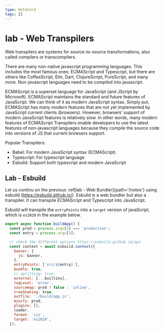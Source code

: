 ```yaml
---
type: NoteCard
tags: []
---
```


# lab - Web Transpilers
Web transpilers are systems for source-to-source transformations, also called compilers or transcompilers.

There are many non-native javascript programming languages. This includes the most famous ones: ECMAScript and Typescript, but there are others like CoffeeScript, Elm, Dart, ClojureScript, PureScript, and many more. Non-javascript languages need to be compiled into javascript.

ECMAScript is a superset language for JavaScript (and JScript by Microsoft). ECMAScript maintains the standard and future features of JavaScript. We can think of it as modern JavaScript syntax. Simply put, ECMAScript has many modern features that are not yet implemented by JavaScript current clients (browsers). However, browsers’ support of modern JavaScript features is relatively slow. In other words, many modern features of ECMAScript Transpilers enable developers to use the latest features of non-javascript languages because they compile the source code into versions of JS that current browsers support.

Popular Transpilers:

*   Babel: For modern JavaScript syntax (ECMAScript)
*   Typescript: For typescript language
*   Esbuild: Support both typescript and modern JavaScript

## Lab - Esbuild

Let us continu on the previous :ref[lab - Web Bundler]{path='/notes'} using esbuild (<https://esbuild.github.io/>). Esbuild is a web bundler but also a transpiler. It can transpile ECMAScript and Typescript into JavaScript.

Esbuild will transpile the `entryPoints` into a `target` version of javaScript, which is `es2020` in the example below.

```js
export async function buildApp() {
  const prod = process.argv[2] === 'production';
  const entry = process.argv[3];

  // check the different options https://esbuild.github.io/api
  const context = await esbuild.context({
    banner: {
      js: banner,
    },
    entryPoints: [`src/${entry}`],
    bundle: true,
    // splitting: true,
    external: [...builtins],
    logLevel: 'error',
    sourcemap: prod ? false : 'inline',
    treeShaking: true,
    outfile: './build/app.js',
    minify: prod,
    plugins: [],
    loader,
    format: 'cjs',
    target: 'es2020',
  });
```